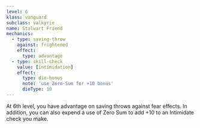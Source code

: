 ```yaml
---
level: 6
klass: vanguard
subclass: valkyrie
name: Stalwart Friend
mechanics:
  - type: saving-throw
    against: frightened
    effect:
      type: advantage
  - type: skill-check
    value: [intimidation]
    effect:
      type: die-bonus
      note: 'use Zero-Sum for +10 bonus'
      dieType: 10
---
```

At 6th level, you have advantage on saving throws against fear effects. In addition, you can also expend a use of Zero Sum to add +10 to an Intimidate check you make.
